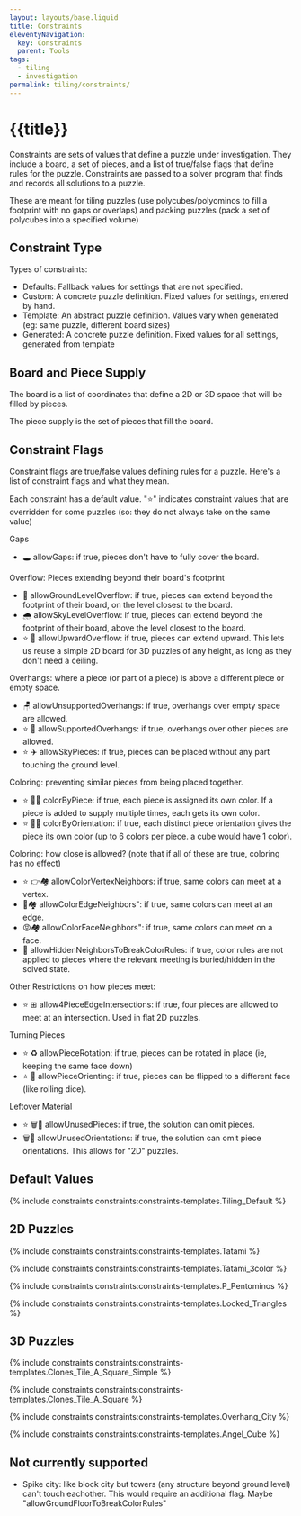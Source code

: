 ```yaml
---
layout: layouts/base.liquid
title: Constraints
eleventyNavigation:
  key: Constraints
  parent: Tools
tags:
  - tiling
  - investigation
permalink: tiling/constraints/
---
```

# {{title}}

Constraints are sets of values that define a puzzle under investigation. They include a board, a set of pieces, and a list of true/false flags that define rules for the puzzle. Constraints are passed to a solver program that finds and records all solutions to a puzzle.

These are meant for tiling puzzles (use polycubes/polyominos to fill a footprint with no gaps or overlaps) and packing puzzles (pack a set of polycubes into a specified volume)

## Constraint Type
Types of constraints:
* Defaults: Fallback values for settings that are not specified.
* Custom: A concrete puzzle definition. Fixed values for settings, entered by hand.
* Template: An abstract puzzle definition. Values vary when generated (eg: same puzzle, different board sizes)
* Generated: A concrete puzzle definition. Fixed values for all settings, generated from template

## Board and Piece Supply

The board is a list of coordinates that define a 2D or 3D space that will be filled by pieces.

The piece supply is the set of pieces that fill the board.

## Constraint Flags

Constraint flags are true/false values defining rules for a puzzle. Here's a list of constraint flags and what they mean.

Each constraint has a default value. "⭐️" indicates constraint values that are overridden for some puzzles (so: they do not always take on the same value)

Gaps
* 🕳️ allowGaps: if true, pieces don't have to fully cover the board.

Overflow: Pieces extending beyond their board's footprint
* 🌊 allowGroundLevelOverflow: if true, pieces can extend beyond the footprint of their board, on the level closest to the board.
* 🌧️ allowSkyLevelOverflow: if true, pieces can extend beyond the footprint of their board, above the level closest to the board.
* ⭐️ 🚀 allowUpwardOverflow: if true, pieces can extend upward. This lets us reuse a simple 2D board for 3D puzzles of any height, as long as they don't need a ceiling.

Overhangs: where a piece (or part of a piece) is above a different piece or empty space.
* 🪑 allowUnsupportedOverhangs: if true, overhangs over empty space are allowed.
* ⭐️ 💺 allowSupportedOverhangs: if true, overhangs over other pieces are allowed.
* ⭐️ ✈️ allowSkyPieces: if true, pieces can be placed without any part touching the ground level.

Coloring: preventing similar pieces from being placed together.
* ⭐️ 🎨🧩 colorByPiece: if true, each piece is assigned its own color. If a piece is added to supply multiple times, each gets its own color.
* ⭐️ 🎨🎲 colorByOrientation: if true, each distinct piece orientation gives the piece its own color (up to 6 colors per piece. a cube would have 1 color). 

Coloring: how close is allowed?
(note that if all of these are true, coloring has no effect)
* ⭐️ 👉🏘️ allowColorVertexNeighbors: if true, same colors can meet at a vertex.
* 🔪🏘️ allowColorEdgeNeighbors": if true, same colors can meet at an edge.
* 😡🏘️ allowColorFaceNeighbors": if true, same colors can meet on a face.
* 🙈 allowHiddenNeighborsToBreakColorRules: if true, color rules are not applied to pieces where the relevant meeting is buried/hidden in the solved state.

Other Restrictions on how pieces meet:
* ⭐️ ⊞ allow4PieceEdgeIntersections: if true, four pieces are allowed to meet at an intersection. Used in flat 2D puzzles.

Turning Pieces
* ⭐️ ♻️ allowPieceRotation: if true, pieces can be rotated in place (ie, keeping the same face down)
* ⭐️ 🎲 allowPieceOrienting: if true, pieces can be flipped to a different face (like rolling dice).

Leftover Material
* ⭐️ 🗑️🧩 allowUnusedPieces: if true, the solution can omit pieces.
* 🗑️🎲 allowUnusedOrientations: if true, the solution can omit piece orientations. This allows for "2D" puzzles.

## Default Values

{% include constraints constraints:constraints-templates.Tiling_Default %}

## 2D Puzzles

{% include constraints constraints:constraints-templates.Tatami %}

{% include constraints constraints:constraints-templates.Tatami_3color %}

{% include constraints constraints:constraints-templates.P_Pentominos %}

{% include constraints constraints:constraints-templates.Locked_Triangles %}

## 3D Puzzles
{% include constraints constraints:constraints-templates.Clones_Tile_A_Square_Simple %}

{% include constraints constraints:constraints-templates.Clones_Tile_A_Square %}

{% include constraints constraints:constraints-templates.Overhang_City %}

{% include constraints constraints:constraints-templates.Angel_Cube %}

## Not currently supported

* Spike city: like block city but towers (any structure beyond ground level) can't touch eachother. This would require an additional flag. Maybe "allowGroundFloorToBreakColorRules"
